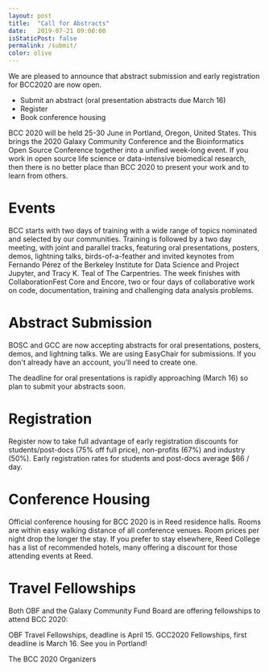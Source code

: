 ```yaml
---
layout: post
title:  "Call for Abstracts"
date:   2019-07-21 09:00:00
isStaticPost: false
permalink: /submit/
color: olive
---
```

We are pleased to announce that abstract submission and early registration for BCC2020 are now open.

* Submit an abstract (oral presentation abstracts due March 16)
* Register
* Book conference housing

BCC 2020 will be held 25-30 June in Portland, Oregon, United States. This brings the 2020 Galaxy Community Conference and the Bioinformatics Open Source Conference together into a unified week-long event. If you work in open source life science or data-intensive biomedical research, then there is no better place than BCC 2020 to present your work and to learn from others.

# Events
BCC starts with two days of training with a wide range of topics nominated and selected by our communities. Training is followed by a two day meeting, with joint and parallel tracks, featuring oral presentations, posters, demos, lightning talks, birds-of-a-feather and invited keynotes from Fernando Pérez of the Berkeley Institute for Data Science and Project Jupyter, and Tracy K. Teal of The Carpentries. The week finishes with CollaborationFest Core and Encore, two or four days of collaborative work on code, documentation, training and challenging data analysis problems.

# Abstract Submission
BOSC and GCC are now accepting abstracts for oral presentations, posters, demos, and lightning talks. We are using EasyChair for submissions. If you don't already have an account, you'll need to create one.

The deadline for oral presentations is rapidly approaching (March 16) so plan to submit your abstracts soon.

# Registration
Register now to take full advantage of early registration discounts for students/post-docs (75% off full price), non-profits (67%) and industry (50%). Early registration rates for students and post-docs average $66 / day.

# Conference Housing
Official conference housing for BCC 2020 is in Reed residence halls. Rooms are within easy walking distance of all conference venues. Room prices per night drop the longer the stay. If you prefer to stay elsewhere, Reed College has a list of recommended hotels, many offering a discount for those attending events at Reed.

# Travel Fellowships
Both OBF and the Galaxy Community Fund Board are offering fellowships to attend BCC 2020:

OBF Travel Fellowships, deadline is April 15.
GCC2020 Fellowships, first deadline is March 16.
See you in Portland!

The BCC 2020 Organizers
